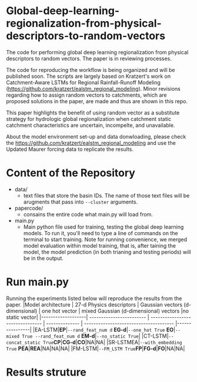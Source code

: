 # Global-deep-learning-regionalization-from-physical-descriptors-to-random-vectors
The code for performing global deep learning regionalization from physical descriptors to random vectors. The paper is in reviewing processes. 

The code for reproducing the workflow is being organized and will be published soon. The scripts are largely based on Kratzert's work on Catchment-Aware LSTMs for Regional Rainfall-Runoff Modeling (https://github.com/kratzert/ealstm_regional_modeling). Minor revisions regarding how to assign random vectors to catchments, which are proposed solutions in the paper, are made and thus are shown in this repo. 

This paper highlights the benefit of using random vector as a substitute strategy for hydrologic global regionalization when catchment static catchment characteristics are uncertain, incompelte, and unavailable. 

About the model environment set-up and data donwloading, please check the https://github.com/kratzert/ealstm_regional_modeling and use the Updated Maurer forcing data to replicate the results.

# Content of the Repository
- data/
  - text files that store the basin IDs. The name of those text files will be arugments that pass into ```--cluster``` arguments. 
- papercode/
  - consains the entire code what main.py will load from. 
- main.py
  - Main python file used for training, testing the global deep learning models. To run it, you'll need to type a line of commands on the terminal to start training. Note for running convenience, we merged model evaluation within model training, that is, after taining the model, the model prediction (in both trianing and testing periods) will be in the output. 
# Run main.py
Running the experiments listed below will reproduce the results from the paper. 
|Model architecture | 27-d Physics descriptors | Gaussian vectors (d-dimensional) | one hot vector | mixed Gaussian (d-dimensional) vectors |no static vector|
|-------------------| ------------------------ | -------------------------------- | -------------- | -------------------------------------- |----------------|
|EA-LSTM|**EP**|`--rand_feat_num d` **EG-d**|`--one_hot True` **EO**|`--mixed True --rand_feat_num d` **EM-d**|`--no_static True`|
|CT-LSTM|`--concat_static True`**CP**|**CG-d**|**CO**|NA|NA|
|SR-LSTMEA|`--with_embedding True` **PEA**|**REA**|NA|NA|NA|
|FM-LSTM|`--FM_LSTM True`**FP**|**FG-d**|**FO**|NA|NA|
# Results struture
